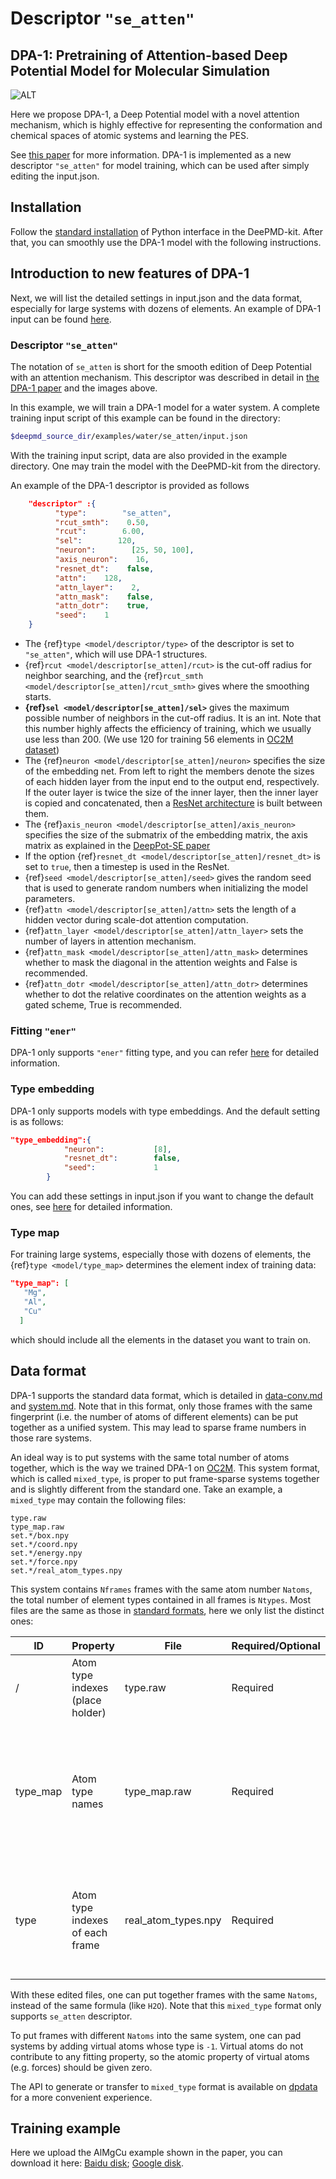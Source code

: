 # Descriptor `"se_atten"`

## DPA-1: Pretraining of Attention-based Deep Potential Model for Molecular Simulation

![ALT](../images/model_se_atten.png "model_se_atten")

Here we propose DPA-1, a Deep Potential model with a novel attention mechanism, which is highly effective for representing the conformation and chemical spaces of atomic systems and learning the PES.

See [this paper](https://arxiv.org/abs/2208.08236) for more information. DPA-1 is implemented as a new descriptor `"se_atten"` for model training, which can be used after simply editing the input.json.

## Installation
Follow the [standard installation](../install/install-from-source.md#install-the-python-interface) of Python interface in the DeePMD-kit.
After that, you can smoothly use the DPA-1 model with the following instructions.

## Introduction to new features of DPA-1
Next, we will list the detailed settings in input.json and the data format, especially for large systems with dozens of elements. An example of DPA-1 input can be found [here](../../examples/water/se_atten/input.json).

### Descriptor `"se_atten"`

The notation of `se_atten` is short for the smooth edition of Deep Potential with an attention mechanism.
This descriptor was described in detail in [the DPA-1 paper](https://arxiv.org/abs/2208.08236) and the images above.

In this example, we will train a DPA-1 model for a water system.  A complete training input script of this example can be found in the directory:
```bash
$deepmd_source_dir/examples/water/se_atten/input.json
```
With the training input script, data are also provided in the example directory. One may train the model with the DeePMD-kit from the directory.

An example of the DPA-1 descriptor is provided as follows
```json
    "descriptor" :{
          "type":        "se_atten",
          "rcut_smth":    0.50,
          "rcut":        6.00,
          "sel":        120,
          "neuron":        [25, 50, 100],
          "axis_neuron":    16,
          "resnet_dt":    false,
          "attn":    128,
          "attn_layer":    2,
          "attn_mask":    false,
          "attn_dotr":    true,
          "seed":    1
    }
```
* The {ref}`type <model/descriptor/type>` of the descriptor is set to `"se_atten"`, which will use DPA-1 structures.
* {ref}`rcut <model/descriptor[se_atten]/rcut>` is the cut-off radius for neighbor searching, and the {ref}`rcut_smth <model/descriptor[se_atten]/rcut_smth>` gives where the smoothing starts.
* **{ref}`sel <model/descriptor[se_atten]/sel>`** gives the maximum possible number of neighbors in the cut-off radius. It is an int. Note that this number highly affects the efficiency of training, which we usually use less than 200. (We use 120 for training 56 elements in [OC2M dataset](https://github.com/Open-Catalyst-Project/ocp/blob/main/DATASET.md))
* The {ref}`neuron <model/descriptor[se_atten]/neuron>` specifies the size of the embedding net. From left to right the members denote the sizes of each hidden layer from the input end to the output end, respectively. If the outer layer is twice the size of the inner layer, then the inner layer is copied and concatenated, then a [ResNet architecture](https://arxiv.org/abs/1512.03385) is built between them.
* The {ref}`axis_neuron <model/descriptor[se_atten]/axis_neuron>` specifies the size of the submatrix of the embedding matrix, the axis matrix as explained in the [DeepPot-SE paper](https://arxiv.org/abs/1805.09003)
* If the option {ref}`resnet_dt <model/descriptor[se_atten]/resnet_dt>` is set to `true`, then a timestep is used in the ResNet.
* {ref}`seed <model/descriptor[se_atten]/seed>` gives the random seed that is used to generate random numbers when initializing the model parameters.
* {ref}`attn <model/descriptor[se_atten]/attn>` sets the length of a hidden vector during scale-dot attention computation.
* {ref}`attn_layer <model/descriptor[se_atten]/attn_layer>` sets the number of layers in attention mechanism.
* {ref}`attn_mask <model/descriptor[se_atten]/attn_mask>` determines whether to mask the diagonal in the attention weights and False is recommended.
* {ref}`attn_dotr <model/descriptor[se_atten]/attn_dotr>` determines whether to dot the relative coordinates on the attention weights as a gated scheme, True is recommended.

### Fitting `"ener"`
DPA-1 only supports `"ener"` fitting type, and you can refer [here](train-energy.md) for detailed information.

### Type embedding
DPA-1 only supports models with type embeddings. And the default setting is as follows:
```json
"type_embedding":{
            "neuron":           [8],
            "resnet_dt":        false,
            "seed":             1
        }
```
You can add these settings in input.json if you want to change the default ones, see [here](train-se-e2-a-tebd.md) for detailed information.


### Type map
For training large systems, especially those with dozens of elements, the {ref}`type <model/type_map>` determines the element index of training data:
```json
"type_map": [
   "Mg",
   "Al",
   "Cu"
  ]
```
which should include all the elements in the dataset you want to train on.
## Data format
DPA-1 supports the standard data format, which is detailed in [data-conv.md](../data/data-conv.md) and [system.md](../data/system.md).
Note that in this format, only those frames with the same fingerprint (i.e. the number of atoms of different elements) can be put together as a unified system.
This may lead to sparse frame numbers in those rare systems.

An ideal way is to put systems with the same total number of atoms together, which is the way we trained DPA-1 on [OC2M](https://github.com/Open-Catalyst-Project/ocp/blob/main/DATASET.md).
This system format, which is called `mixed_type`, is proper to put frame-sparse systems together and is slightly different from the standard one.
Take an example, a `mixed_type` may contain the following files:
```
type.raw
type_map.raw
set.*/box.npy
set.*/coord.npy
set.*/energy.npy
set.*/force.npy
set.*/real_atom_types.npy
```
This system contains `Nframes` frames with the same atom number `Natoms`, the total number of element types contained in all frames is `Ntypes`. Most files are the same as those in [standard formats](../data/system.md), here we only list the distinct ones:

ID             | Property                         | File                | Required/Optional    | Shape                    | Description
----------     | -------------------------------- | ------------------- | -------------------- | -----------------------  | -----------
/              | Atom type indexes (place holder) | type.raw            | Required             | Natoms                   | All zeros to fake the type input
type_map       | Atom type names                  | type_map.raw        | Required             | Ntypes                   | Atom names that map to atom type contained in all the frames, which is unnecessart to be contained in the periodic table
type           | Atom type indexes of each frame  | real_atom_types.npy | Required             | Nframes \* Natoms        | Integers that describe atom types in each frame, corresponding to indexes in type_map. `-1` means virtual atoms.

With these edited files, one can put together frames with the same `Natoms`, instead of the same formula (like `H2O`). Note that this `mixed_type` format only supports `se_atten` descriptor.

To put frames with different `Natoms` into the same system, one can pad systems by adding virtual atoms whose type is `-1`. Virtual atoms do not contribute to any fitting property, so the atomic property of virtual atoms (e.g. forces) should be given zero.

The API to generate or transfer to `mixed_type` format is available on [dpdata](https://github.com/deepmodeling/dpdata) for a more convenient experience.

## Training example
Here we upload the AlMgCu example shown in the paper, you can download it here:
[Baidu disk](https://pan.baidu.com/s/1Mk9CihPHCmf8quwaMhT-nA?pwd=d586);
[Google disk](https://drive.google.com/file/d/11baEpRrvHoqxORFPSdJiGWusb3Y4AnRE/view?usp=sharing).
